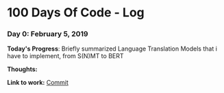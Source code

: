 # 100 Days Of Code - Log

### Day 0: February 5, 2019

**Today's Progress**: Briefly summarized Language Translation Models that i have to implement, from S(N)MT to BERT

**Thoughts:** 

**Link to work:** [Commit](https://github.com/SpellOnYou/100_Days_of_ML_Code/commit/9c7eed2d83ba911b87a77dc9ecdd00ff09d2c8ea)